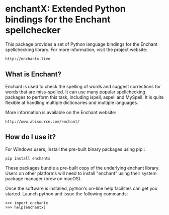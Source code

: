 enchantX:  Extended Python bindings for the Enchant spellchecker
========================================================

This package provides a set of Python language bindings for the Enchant
spellchecking library.  For more information, visit the project website:
    
    http://enchantx.live

What is Enchant?
----------------

Enchant is used to check the spelling of words and suggest corrections
for words that are miss-spelled.  It can use many popular spellchecking
packages to perform this task, including ispell, aspell and MySpell.  It
is quite flexible at handling multiple dictionaries and multiple
languages.

More information is available on the Enchant website:

    http://www.abisource.com/enchant/


How do I use it?
----------------

For Windows users, install the pre-built binary packages using
pip::

    pip install enchantx


These packages bundle a pre-built copy of the underlying enchant library.
Users on other platforms will need to install "enchant" using their system
package manager (brew on macOS).

Once the software is installed, python's on-line help facilities can
get you started.  Launch python and issue the following commands:

    >>> import enchantx
    >>> help(enchantx)
